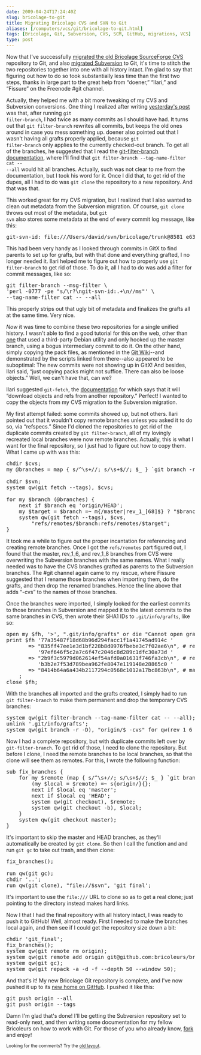 ```yaml
--- 
date: 2009-04-24T17:24:40Z
slug: bricolage-to-git
title: Migrating Bricolage CVS and SVN to Git
aliases: [/computers/vcs/git/bricolage-to-git.html]
tags: [Bricolage, Git, Subversion, CVS, SCM, GitHub, migrations, VCS]
type: post
---
```


<p>Now that I've successfully
<a href="/computers/vcs/git/bricolage-cvs-to-git.html" title="Migrating Bricolage CVS to Git">migrated the old Bricolage SourceForge
CVS</a> repository to Git, and
also <a href="/computers/vcs/git/bricolage-svn-to-git.html" title="Migrating Bricolage Subversion to Git">migrated Subversion</a> to Git,
it's time to stitch the two repositories together into one with all history
intact. I'm glad to say that figuring out how to do so took substantially less
time than the first two steps, thanks in large part to the great help from
“doener,” “Ilari,” and “Fissure” on the Freenode #git channel.</p>

<p>Actually, they helped me with a bit more tweaking of my CVS and Subversion
conversions. One thing I realized after writing
<a href="/computers/vcs/git/bricolage-svn-to-git.html" title="Migrating Bricolage Subversion to Git">yesterday's post</a> was that, after running <code>git
filter-branch</code>, I had twice as many commits as I should have had. It
turns out that <code>git filter-branch</code> rewrites all commits, but keeps
the old ones around in case you mess something up. doener also pointed out
that I wasn't having all grafts properly applied, because <code>git
filter-branch</code> only applies to the currently checked-out branch. To get
all of the branches, he suggested that I read the
<a href="http://www.kernel.org/pub/software/scm/git/docs/git-filter-branch.html" title="git-filter-branch(1) Manual Page">git-filter-branch documentation</a>,
where I'll find that <code>git filter-branch &#x002d;&#x002d;tag-name-filter cat &#x002d;&#x002d;
&#x002d;&#x002d;all</code> would hit all branches. Actually, such was not clear to me from
the documentation, but I took his word for it. Once I did that, to get rid
of the dupes, all I had to do was <code>git clone</code> the repository
to a new repository. And that was that.</p>

<p>This worked great for my CVS migration, but I realized that I also wanted
to clean out metadata from the Subversion migration. Of course,
<code>git clone</code> throws out most of the metadata, but <code>git
svn</code> also stores some metadata at the end of every commit log message,
like this:</p>

<pre>
git-svn-id: file:///Users/david/svn/bricolage/trunk@8581 e630fb3e-2914-11de-beb6-f300316f8eb1
</pre>

<p>This had been very handy as I looked through commits in GitX to find
parents to set up for grafts, but with that done and everything grafted, I no
longer needed it. Ilari helped me to figure out how to properly use 
<code>git filter-branch</code> to get rid of those. To do it, all I had to do
was add a filter for commit messages, like so:</p>

<pre>
git filter-branch &#x002d;&#x002d;msg-filter \
&#x0027;perl -0777 -pe &quot;s/\r?\ngit-svn-id:.+\n//ms&quot;&#x0027; \
&#x002d;&#x002d;tag-name-filter cat &#x002d;&#x002d; &#x002d;&#x002d;all
</pre>

<p>This properly strips out that ugly bit of metadata and finalizes the grafts
all at the same time. Very nice.</p>

<p><em>Now</em> it was time to combine these two repositories for a single
unified history. I wasn't able to find a good tutorial for this on the web,
other
than <a href="http://www.ouaza.com/wp/2007/07/24/assembling-bits-of-history-with-git/" title="Buxy rêve tout haut: “Assembling bits of history with git”">one</a>
that used a third-party Debian utility and only hooked up the master branch,
using a bogus intermediary commit to do it. On the other hand, simply copying
the pack files, as mentioned in the
<a href="http://git.or.cz/gitwiki/GraftPoint" title="GitWiki: “GraftPoint”">Git Wiki</a>--and demonstrated by the scripts linked from there--also appeared to
be suboptimal: The new commits were not showing up in GitX! And besides, Ilari
said, “just copying packs might not suffice. There can also be loose objects.”
Well, we can't have that, can we?</p>

<p>Ilari suggested <code>git-fetch</code>, the
<a href="http://www.kernel.org/pub/software/scm/git/docs/git-fetch.html" title="git-fetch(1) Manual Page">documentation</a> for which says that it will
“download objects and refs from another repository.” Perfect! I wanted to copy
the objects from my CVS migration to the Subversion migration.</p>

<p>My first attempt failed: some commits showed up, but not others. Ilari
pointed out that it wouldn't copy remote branches unless you asked it to do
so, via “refspecs.” Since I'd cloned the repositories to get rid of the
duplicate commits created by <code>git filter-branch</code>, all of my
lovingly recreated local branches were now remote branches. Actually, this is
what I want for the final repository, so I just had to figure out how to copy
them. What I came up with was this:</p>

<pre>
chdir $cvs;
my @branches = map { s/^\s+//; s/\s+$//; $_ } `git branch -r`;

chdir $svn;
system qw(git fetch &#x002d;&#x002d;tags), $cvs;

for my $branch (@branches) {
    next if $branch eq &#x0027;origin/HEAD&#x0027;;
    my $target = $branch =~ m{/master|rev_1_[68]$} ? &quot;$branch-cvs&quot; : $branch;
    system qw(git fetch &#x002d;&#x002d;tags), $cvs,
        &quot;refs/remotes/$branch:refs/remotes/$target&quot;;
}
</pre>

<p>It took me a while to figure out the proper incantation for referencing and
creating remote branches. Once I got the <code>refs/remotes</code> part
figured out, I found that the master, rev_1_6, and rev_1_8 branches from CVS
were overwriting the Subversion branches with the same names. What I really
needed was to have the CVS branches grafted as parents to the Subversion
branches. The #git channel again came to my rescue, where Fissure suggested
that I rename those branches when importing them, do the grafts, and then drop
the renamed branches. Hence the line above that adds “-cvs” to the names of
those branches.</p>

<p>Once the branches were imported, I simply looked for the earliest commits
to those branches in Subversion and mapped it to the latest commits to the
same branches in CVS, then wrote their SHA1 IDs to
<code>.git/info/grafts</code>, like so:</p>

<pre>
open my $fh, &#x0027;>&#x0027;, &quot;.git/info/grafts&quot; or die &quot;Cannot open grafts: $!\n&quot;;
print $fh &#x0027;77a35487f18d68b96d294facc1f1a41745ad914c &#x0027;
       => &quot;835ff47ee1e3d1bf228b8d0976fbebe3c7f02ae6\n&quot;, # rev_1_6
          &#x0027;97ef646f5c2a7c6f47c2046c8d289c1dfc30a73d &#x0027;
       => &quot;2b9f3c5979d062614ef54afd0a01631f746fa3cb\n&quot;, # rev_1_8
          &#x0027;b3b2e7f53d789bea962fe8047e119148e28865c0 &#x0027;
       => &quot;8414b64a6a434b2117294c0568c1012a17bc863b\n&quot;, # master
    ;
close $fh;
</pre>

<p>With the branches all imported and the grafts created, I simply had to
run <code>git filter-branch</code> to make them permanent and drop the
temporary CVS branches:</p>

<pre>
system qw(git filter-branch &#x002d;&#x002d;tag-name-filter cat &#x002d;&#x002d; &#x002d;&#x002d;all);
unlink &#x0027;.git/info/grafts&#x0027;;
system qw(git branch -r -D), &quot;origin/$_-cvs&quot; for qw(rev_1_6 rev_1_8 master);
</pre>

<p>Now I had a complete repository, but with duplicate commits left over
by <code>git-filter-branch</code>. To get rid of those, I need to clone the
repository. But before I clone, I need the remote branches to be local
branches, so that the clone will see them as remotes. For this, I wrote 
the following function:</p>

<pre>
sub fix_branches {
    for my $remote (map { s/^\s+//; s/\s+$//; $_ } `git branch -r`) {
        (my $local = $remote) =~ s{origin/}{};
        next if $local eq &#x0027;master&#x0027;;
        next if $local eq &#x0027;HEAD&#x0027;;
        system qw(git checkout), $remote;
        system qw(git checkout -b), $local;
    }
    system qw(git checkout master);
}
</pre>

<p>It's important to skip the master and HEAD branches, as they'll
automatically be created by <code>git clone</code>. So then I call the
function and and run <code>git gc</code> to take out trash, and then
clone:</p>

<pre>
fix_branches();

run qw(git gc);
chdir &#x0027;..&#x0027;;
run qw(git clone), &quot;file://$svn&quot;, &#x0027;git_final&#x0027;;
</pre>

<p>It's important to use the <code>file:///</code> URL to clone so as to get a
real clone; just pointing to the directory instead makes hard links.</p>

<p>Now I that I had the final repository with all history intact, I was ready
to push it to GitHub! Well, almost ready. First I needed to make the branches
local again, and then see if I could get the repository size down a bit:</p>

<pre>
chdir &#x0027;git_final&#x0027;;
fix_branches();
system qw(git remote rm origin);
system qw(git remote add origin git@github.com:bricoleurs/bricolage.git);
system qw(git gc);
system qw(git repack -a -d -f &#x002d;&#x002d;depth 50 &#x002d;&#x002d;window 50);
</pre>

<p>And that's it! My new Bricolage Git repository is complete, and I've now
pushed it up to its <a href="http://github.com/bricoleurs/bricolage/" title="The Bricolage Git Tree on GitHub">new home on GitHub</a>. I pushed it
like this:</p>

<pre>
git push origin &#x002d;&#x002d;all
git push origin &#x002d;&#x002d;tags
</pre>

<p>Damn I'm glad that's done! I'll be getting the Subversion repository set to
read-only next, and then writing some documentation for my fellow Bricoleurs
on how to work with Git. For those of you who already
know, <a href="http://github.com/bricoleurs/bricolage/fork" title="Fork Bricolage Now!">fork</a> and enjoy!</p>

<p class="past"><small>Looking for the comments? Try the <a rel="nofollow" href="//past.justatheory.com/computers/vcs/git/bricolage-to-git.html">old layout</a>.</small></p>


